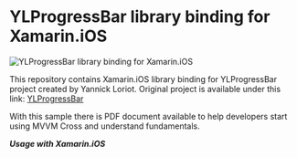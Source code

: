 # YLProgressBar library binding for Xamarin.iOS

![YLProgressBar library binding for Xamarin.iOS](http://preview.ibb.co/c4dtik/YLProgress_Bar.gif)

This repository contains Xamarin.iOS library binding for YLProgressBar project created by Yannick Loriot.
Original project is available under this link:
[YLProgressBar](https://github.com/yannickl/YLProgressBar) 


With this sample there is PDF document available to help developers start using MVVM Cross and understand fundamentals.

***Usage with Xamarin.iOS***


